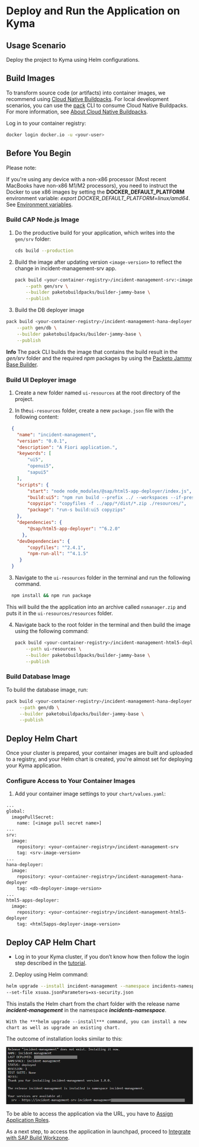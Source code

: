 # Deploy and Run the Application on Kyma

## Usage Scenario

Deploy the project to Kyma using Helm configurations.

## Build Images

To transform source code (or artifacts) into container images, we recommend using [Cloud Native Buildpacks](https://buildpacks.io/).
For local development scenarios, you can use the [pack](https://buildpacks.io/docs/tools/pack/) CLI to consume Cloud Native Buildpacks. 
For more information, see [About Cloud Native Buildpacks](https://cap.cloud.sap/docs/guides/deployment/deploy-to-kyma?impl-variant=node#about-cloud-native-buildpacks).

Log in to your container registry:

```sh
docker login docker.io -u <your-user>
```
## Before You Begin

Please note:

If you're using any device with a non-x86 processor (Most recent MacBooks have non-x86 M1/M2 processors), you need to instruct the Docker to use x86 images by setting the **DOCKER_DEFAULT_PLATFORM** environment variable: *export DOCKER_DEFAULT_PLATFORM=linux/amd64*.
See [Environment variables](https://docs.docker.com/engine/reference/commandline/cli/#environment-variables).

### Build CAP Node.js Image

1. Do the productive build for your application, which writes into the `gen/srv` folder:

    ```sh
    cds build --production
    ```

2. Build the image after updating version `<image-version>` to reflect the change in incident-management-srv app.

    ```sh
    pack build <your-container-registry>/incident-management-srv:<image-version> \
        --path gen/srv \
        --builder paketobuildpacks/builder-jammy-base \
        --publish
    ```

3. Build the DB deployer image

  ```sh
  pack build <your-container-registry>/incident-management-hana-deployer:<image-version> \
      --path gen/db \
      --builder paketobuildpacks/builder-jammy-base \
      --publish
  ```

**Info**
The pack CLI builds the image that contains the build result in the *gen/srv* folder and the required *npm* packages by using the [Packeto Jammy Base Builder](https://github.com/paketo-buildpacks/builder-jammy-base).

### Build UI Deployer image

1. Create a new folder named `ui-resources` at the root directory of the project.

2. In the`ui-resources` folder, create a new `package.json` file with the following content:

```json
  {
    "name": "incident-management",
    "version": "0.0.1",
    "description": "A Fiori application.",
    "keywords": [
        "ui5",
        "openui5",
        "sapui5"
    ],
    "scripts": {
        "start": "node node_modules/@sap/html5-app-deployer/index.js",
        "build:ui5": "npm run build --prefix ../ --workspaces --if-present",
        "copyzips": "copyfiles -f ../app/*/dist/*.zip ./resources/",
        "package": "run-s build:ui5 copyzips"
    },
    "dependencies": { 
        "@sap/html5-app-deployer": "^6.2.0" 
      },
    "devDependencies": {
        "copyfiles": "^2.4.1",
        "npm-run-all": "^4.1.5"
     }
  }

```

3. Navigate to the `ui-resources` folder in the terminal and run the following command.

```sh
  npm install && npm run package
```
This will build the the application into an archive called  `nsmanager.zip` and puts it in the `ui-resources/resources` folder.


4. Navigate back to the root folder in the terminal and then build the image using the following command:

    ```sh
    pack build <your-container-registry>/incident-management-html5-deployer:<image-version> \
        --path ui-resources \
        --builder paketobuildpacks/builder-jammy-base \
        --publish
    ```

### Build Database Image 

To build the database image, run:

```sh
pack build <your-container-registry>/incident-management-hana-deployer:<image-version> \
     --path gen/db \
     --builder paketobuildpacks/builder-jammy-base \
     --publish
```

## Deploy Helm Chart

Once your cluster is prepared, your container images are built and uploaded to a registry, and your Helm chart is created, you're almost set for deploying your Kyma application.

### Configure Access to Your Container Images

1. Add your container image settings to your `chart/values.yaml`:

```yaml{4,7,8,9,13,14,18,19,23,24}
...
global:
  imagePullSecret:
    name: [<image pull secret name>] 
...
srv:
  image:
    repository: <your-container-registry>/incident-management-srv
    tag: <srv-image-version>
...
hana-deployer:
  image:
    repository: <your-container-registry>/incident-management-hana-deployer
    tag: <db-deployer-image-version>
...
html5-apps-deployer:
  image:
    repository: <your-container-registry>/incident-management-html5-deployer
    tag: <html5apps-deployer-image-version>

```

## Deploy CAP Helm Chart

* Log in to your Kyma cluster, if you don’t know how then follow the login step described in the [tutorial](https://developers.sap.com/tutorials/deploy-to-kyma.html#50005bff-f490-4abf-813d-d18ad7672bfe).

2. Deploy using Helm command:

  ```sh
  helm upgrade --install incident-management --namespace incidents-namespace ./gen/chart \
  --set-file xsuaa.jsonParameters=xs-security.json
  ```
This installs the Helm chart from the chart folder with the release name ***incident-management*** in the namespace ***incidents-namespace***.

```info
With the ***helm upgrade --install*** command, you can install a new chart as well as upgrade an existing chart.
```

The outcome of installation looks similar to this:

![deployed app](./images/deployedapp.png)

To be able to access the application via the URL, you have to [Assign Application Roles](https://developers.sap.com/tutorials/user-role-assignment.html).

As a next step, to access the application in launchpad, proceed to [Integrate with SAP Build Workzone](https://developers.sap.com/tutorials/integrate-with-work-zone.html).
